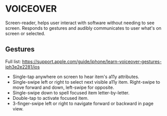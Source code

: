 # VOICEOVER

Screen-reader, helps user interact with software without needing to see screen. Responds to gestures and audibly communicates to user what's on screen or selected.

## Gestures

Full list: <https://support.apple.com/guide/iphone/learn-voiceover-gestures-iph3e2e2281/ios>

* Single-tap anywhere on screen to hear item's a11y attributes.
* Single-swipe left or right to select next visible a11y item. Right-swipe to move forward and down, left-swipe for opposite.
* Single-swipe down to spell focused item letter-by-letter.
* Double-tap to activate focused item.
* 3-finger-swipe left or right to navigate forward or backward in page view.
